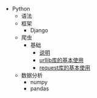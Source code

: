 - Python
  - 语法
  - 框架
    - Django
  - 爬虫
    - 基础
      - [说明](/04Python/03Spider/README.md)
      - [urllib库的基本使用](/04Python/03Spider/2.1urllib库的基本使用.md)
      - [request库的基本使用](/04Python/03Spider/2.2request库的基本使用.md)
  - 数据分析
    - numpy
    - pandas